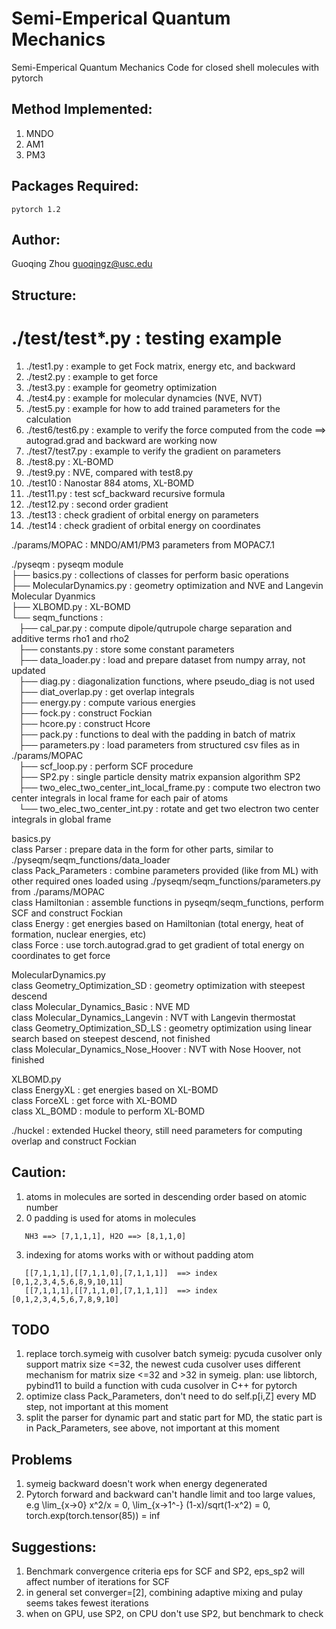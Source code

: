 # Semi-Emperical Quantum Mechanics

Semi-Emperical Quantum Mechanics Code for closed shell molecules with pytorch

## Method Implemented:
1. MNDO
2. AM1
3. PM3

## Packages Required:
```
pytorch 1.2
```

## Author:

Guoqing Zhou
guoqingz@usc.edu


## Structure:

# ./test/test*.py : testing example
1. ./test1.py : example to get Fock matrix, energy etc, and backward
2. ./test2.py : example to get force
3. ./test3.py : example for geometry optimization
4. ./test4.py : example for molecular dynamcies (NVE, NVT)
5. ./test5.py : example for how to add trained parameters for the calculation
6. ./test6/test6.py : example to verify the force computed from the code
==> autograd.grad and backward are working now
7. ./test7/test7.py : example to verify the gradient on parameters
8. ./test8.py : XL-BOMD
9. ./test9.py : NVE, compared with test8.py
10. ./test10  : Nanostar 884 atoms, XL-BOMD
11. ./test11.py : test scf_backward recursive formula
12. ./test12.py : second order gradient
13. ./test13 : check gradient of orbital energy on parameters
14. ./test14 : check gradient of orbital energy on coordinates

./params/MOPAC : MNDO/AM1/PM3 parameters from MOPAC7.1

./pyseqm : pyseqm module  
├── basics.py                                  : collections of classes for perform basic operations  
├── MolecularDynamics.py                       : geometry optimization and NVE and Langevin Molecular Dyanmics  
├── XLBOMD.py                                  : XL-BOMD  
└── seqm_functions                             :  
    ├── cal_par.py                             : compute dipole/qutrupole charge separation and additive terms rho1 and rho2  
    ├── constants.py                           : store some constant parameters  
    ├── data_loader.py                         : load and prepare dataset from numpy array, not updated  
    ├── diag.py                                : diagonalization functions, where pseudo_diag is not used  
    ├── diat_overlap.py                        : get overlap integrals  
    ├── energy.py                              : compute various energies  
    ├── fock.py                                : construct Fockian  
    ├── hcore.py                               : construct Hcore  
    ├── pack.py                                : functions to deal with the padding in batch of matrix  
    ├── parameters.py                          : load parameters from structured csv files as in ./params/MOPAC  
    ├── scf_loop.py                            : perform SCF procedure  
    ├── SP2.py                                 : single particle density matrix expansion algorithm SP2  
    ├── two_elec_two_center_int_local_frame.py : compute two electron two center integrals in local frame for each pair of atoms  
    └── two_elec_two_center_int.py             : rotate and get two electron two center integrals in global frame  

basics.py  
  class Parser : prepare data in the form for other parts, similar to ./pyseqm/seqm_functions/data_loader  
  class Pack_Parameters : combine parameters provided (like from ML) with other required ones loaded using ./pyseqm/seqm_functions/parameters.py from ./params/MOPAC  
  class Hamiltonian : assemble functions in pyseqm/seqm_functions, perform SCF and construct Fockian  
  class Energy : get energies based on Hamiltonian (total energy, heat of formation, nuclear energies, etc)  
  class Force : use torch.autograd.grad to get gradient of total energy on coordinates to get force  

MolecularDynamics.py  
  class Geometry_Optimization_SD : geometry optimization with steepest descend  
  class Molecular_Dynamics_Basic : NVE MD  
  class Molecular_Dynamics_Langevin : NVT with Langevin thermostat  
  class Geometry_Optimization_SD_LS : geometry optimization using linear search based on steepest descend, not finished  
  class Molecular_Dynamics_Nose_Hoover : NVT with Nose Hoover, not finished  

XLBOMD.py  
  class EnergyXL : get energies based on XL-BOMD  
  class ForceXL : get force with XL-BOMD  
  class XL_BOMD : module to perform XL-BOMD  

./huckel : extended Huckel theory, still need parameters for computing overlap and construct Fockian

## Caution:

1. atoms in molecules are sorted in descending order based on atomic number
2. 0 padding is used for atoms in molecules
```
   NH3 ==> [7,1,1,1], H2O ==> [8,1,1,0]
```
3. indexing for atoms works with or without padding atom
```
   [[7,1,1,1],[[7,1,1,0],[7,1,1,1]]  ==> index [0,1,2,3,4,5,6,8,9,10,11]
   [[7,1,1,1],[[7,1,1,0],[7,1,1,1]]  ==> index [0,1,2,3,4,5,6,7,8,9,10]
```

## TODO

1. replace torch.symeig with cusolver batch symeig: pycuda cusolver only support matrix size <=32, the newest cuda cusolver uses different mechanism for matrix size <=32 and >32 in symeig.
plan: use libtorch, pybind11 to build a function with cuda cusolver in C++ for pytorch
2. optimize class Pack_Parameters, don't need to do self.p[i,Z] every MD step, not important at this moment
3. split the parser for dynamic part and static part for MD, the static part is in Pack_Parameters, see above, not important at this moment


## Problems

1. symeig backward doesn't work when energy degenerated
2. Pytorch forward and backward can't handle limit and too large values, e.g \lim_{x->0} x^2/x = 0, \lim_{x->1^-} (1-x)/sqrt(1-x^2) = 0, torch.exp(torch.tensor(85)) = inf

## Suggestions:
1. Benchmark convergence criteria eps for SCF and SP2, eps_sp2 will affect number of iterations for SCF
2. in general set converger=[2], combining adaptive mixing and pulay seems takes fewest iterations
3. when on GPU, use SP2, on CPU don't use SP2, but benchmark to check
